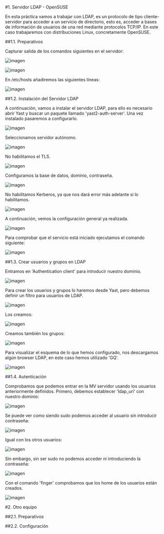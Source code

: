 #1. Servidor LDAP - OpenSUSE

En esta práctica vamos a trabajar con LDAP, es un protocolo de tipo cliente-servidor para acceder a un servicio de directorio, esto es, acceder a bases de información de usuarios de una red mediante protocolos TCP/IP. En este caso trabajaremos con distribuciones Linux, concretamente OpenSUSE.

##1.1. Preparativos

Capturar salida de los comandos siguientes en el servidor:

![imagen](images/15.png)

![imagen](images/16.png)

En /etc/hosts añadiremos las siguientes líneas:

![imagen](images/8.png)

##1.2. Instalación del Servidor LDAP

A continuación, vamos a instalar el servidor LDAP, para ello es necesario abrir Yast y buscar un paquete llamado 'yast2-auth-server'. Una vez instalado pasaremos a configurarlo.

![imagen](images/2.png)

Seleccionamos servidor autónomo.

![imagen](images/3.png)

No habilitamos el TLS.

![imagen](images/4.png)

Configuramos la base de datos, dominio, contraseña.

![imagen](images/5.png)

No habilitamos Kerberos, ya que nos dará error más adelante si lo habilitamos.

![imagen](images/6.png)

A continuación, vemos la configuración general ya realizada.

![imagen](images/7.png)

Para comprobar que el servicio está iniciado ejecutamos el comando siguiente:

![imagen](images/9.png)

##1.3. Crear usuarios y grupos en LDAP

Entramos en 'Authentication client' para introducir nuestro dominio.

![imagen](images/10.png)

Para crear los usuarios y grupos lo haremos desde Yast, pero debemos definir un filtro para usuarios de LDAP.

![imagen](images/11.png)

Los creamos:

![imagen](images/12.png)

Creamos también los grupos:

![imagen](images/13.png)

Para visualizar el esquema de lo que hemos configurado, nos descargamos algún browser LDAP, en este caso hemos utilizado 'GQ'.

![imagen](images/14.png)

##1.4. Autenticación

Comprobamos que podemos entrar en la MV servidor usando los usuarios anteriormente definidos. Primero, debemos establecer 'ldap_uri' con nuestro dominio:

![imagen](images/17.png)

Se puede ver como siendo sudo podemos acceder al usuario sin introducir contraseña:

![imagen](images/18.png)

Igual con los otros usuarios:

![imagen](images/19.png)

Sin embargo, sin ser sudo no podemos acceder ni introduciendo la contraseña:

![imagen](images/20.png)

Con el comando 'finger' comprobamos que los home de los usuarios están creados.

![imagen](images/21.png)

#2. Otro equipo



##2.1. Preparativos



##2.2. Configuración
